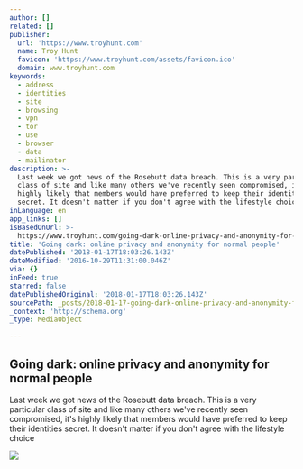 ```yaml
---
author: []
related: []
publisher:
  url: 'https://www.troyhunt.com'
  name: Troy Hunt
  favicon: 'https://www.troyhunt.com/assets/favicon.ico'
  domain: www.troyhunt.com
keywords:
  - address
  - identities
  - site
  - browsing
  - vpn
  - tor
  - use
  - browser
  - data
  - mailinator
description: >-
  Last week we got news of the Rosebutt data breach. This is a very particular
  class of site and like many others we've recently seen compromised, it's
  highly likely that members would have preferred to keep their identities
  secret. It doesn't matter if you don't agree with the lifestyle choice
inLanguage: en
app_links: []
isBasedOnUrl: >-
  https://www.troyhunt.com/going-dark-online-privacy-and-anonymity-for-normal-people/
title: 'Going dark: online privacy and anonymity for normal people'
datePublished: '2018-01-17T18:03:26.143Z'
dateModified: '2016-10-29T11:31:00.046Z'
via: {}
inFeed: true
starred: false
datePublishedOriginal: '2018-01-17T18:03:26.143Z'
sourcePath: _posts/2018-01-17-going-dark-online-privacy-and-anonymity-for-normal-people.md
_context: 'http://schema.org'
_type: MediaObject

---
```

<article style=""><h1>Going dark: online privacy and anonymity for normal people</h1><p>Last week we got news of the Rosebutt data breach. This is a very particular class of site and like many others we've recently seen compromised, it's highly likely that members would have preferred to keep their identities secret. It doesn't matter if you don't agree with the lifestyle choice</p><img src="https://www.troyhunt.com/content/images/2016/05/Fake-ID.jpg" /></article>